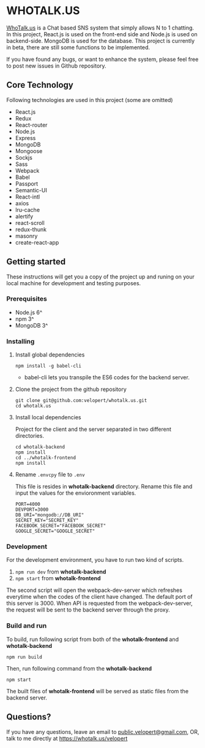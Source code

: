 # WHOTALK.US
[WhoTalk.us](https://whotalk.us/) is a Chat based SNS system that simply allows N to 1 chatting. In this project, React.js is used on the front-end side and Node.js is used on backend-side. MongoDB is used for the database. This project is currently in beta, there are still some functions to be implemented.

If you have found any bugs, or want to enhance the system, please feel free to post new issues in Github repository. 

## Core Technology 

Following technologies are used in this project (some are omitted)
- React.js
- Redux
- React-router
- Node.js
- Express
- MongoDB
- Mongoose
- Sockjs
- Sass
- Webpack
- Babel
- Passport
- Semantic-UI
- React-intl
- axios
- lru-cache
- alertify
- react-scroll
- redux-thunk
- masonry
- create-react-app



## Getting started

These instructions will get you a copy of the project up and runing on your local machine for development and testing purposes.

### Prerequisites

- Node.js 6^
- npm 3^
- MongoDB 3^

### Installing

1. Install global dependencies

    ```
    npm install -g babel-cli
    ```
    - babel-cli lets you transpile the ES6 codes for the backend server.

2. Clone the project from the github repository

    ```
    git clone git@github.com:velopert/whotalk.us.git
    cd whotalk.us
    ```
3. Install local dependencies

    Project for the client and the server separated in two different directories. 
    ```
    cd whotalk-backend
    npm install
    cd ../whotalk-frontend
    npm install
    ```
4. Rename `.envcpy` file to `.env`

    This file is resides in **whotalk-backend** directory. Rename this file and input the values for the envioronment variables.
    ```
    PORT=4000
    DEVPORT=3000
    DB_URI="mongodb://DB_URI"
    SECRET_KEY="SECRET_KEY"
    FACEBOOK_SECRET="FACEBOOK_SECRET"
    GOOGLE_SECRET="GOOGLE_SECRET"
    ```

### Development

For the development environment, you have to run two kind of scripts.

1. `npm run dev` from **whotalk-backend**
2. `npm start` from **whotalk-frontend**

The second script will open the webpack-dev-server which refreshes everytime when the codes of the client have changed. The default port of this server is 3000. When API is requested from the webpack-dev-server, the request will be sent to the backend server through the proxy.

### Build and run

To build, run following script from both of the **whotalk-frontend** and **whotalk-backend**

```
npm run build
```

Then, run following command from the **whotalk-backend**
```
npm start
```

The built files of **whotalk-frontend** will be served as static files from the backend server.

## Questions?

If you have any questions, leave an email to public.velopert@gmail.com, OR, talk to me directly at https://whotalk.us/velopert
